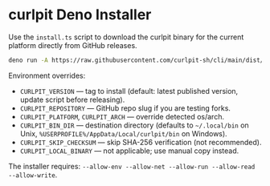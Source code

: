 # curlpit Deno Installer

Use the `install.ts` script to download the curlpit binary for the current platform directly from GitHub releases.

```bash
deno run -A https://raw.githubusercontent.com/curlpit-sh/cli/main/dist/deno/install.ts
```

Environment overrides:

- `CURLPIT_VERSION` — tag to install (default: latest published version, update script before releasing).
- `CURLPIT_REPOSITORY` — GitHub repo slug if you are testing forks.
- `CURLPIT_PLATFORM`, `CURLPIT_ARCH` — override detected os/arch.
- `CURLPIT_BIN_DIR` — destination directory (defaults to `~/.local/bin` on Unix, `%USERPROFILE%/AppData/Local/curlpit/bin` on Windows).
- `CURLPIT_SKIP_CHECKSUM` — skip SHA-256 verification (not recommended).
- `CURLPIT_LOCAL_BINARY` — not applicable; use manual copy instead.

The installer requires: `--allow-env --allow-net --allow-run --allow-read --allow-write`.
